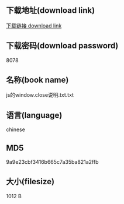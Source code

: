 ## 下载地址(download link)
[下载链接 download link](https://voluble-croquembouche-d321dc.netlify.app/?s=js%E7%9A%84window.close%E8%AF%B4%E6%98%8E.txt)

## 下载密码(download password)
8078

## 名称(book name)
js的window.close说明.txt.txt

## 语言(language)
chinese

## MD5
9a9e23cbf3416b665c7a35ba821a2ffb

## 大小(filesize)
1012 B
